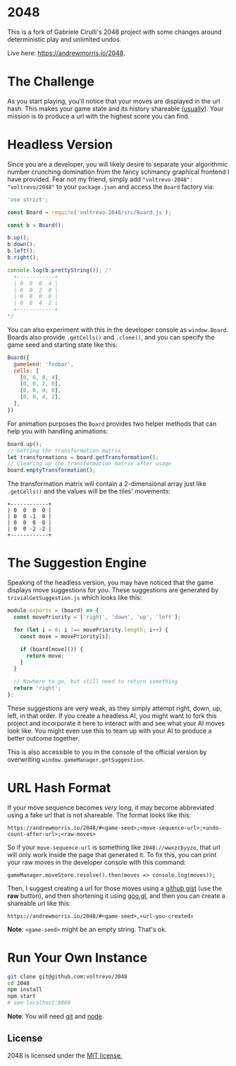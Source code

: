 # 2048
This is a fork of Gabriele Cirulli's 2048 project with some changes around deterministic play and unlimited undos.

Live here: https://andrewmorris.io/2048.

# The Challenge
As you start playing, you'll notice that your moves are displayed in the url hash. This makes your game state and its history shareable ([usually](#url-hash-format)). Your mission is to produce a url with the highest score you can find.

# Headless Version
Since you are a developer, you will likely desire to separate your algorithmic number crunching domination from the fancy schmancy graphical frontend I have provided. Fear not my friend, simply add `"voltrevo-2048": "voltrevo/2048"` to your `package.json` and access the `Board` factory via:

```js
'use strict';

const Board = require('voltrevo-2048/src/Board.js');

const b = Board();

b.up();
b.down();
b.left();
b.right();

console.log(b.prettyString()); /*
  +------------+
  | 0  0  0  4 |
  | 0  0  2  0 |
  | 0  0  0  0 |
  | 0  0  4  2 |
  +------------+
*/
```

You can also experiment with this in the developer console as `window.Board`. Boards also provide `.getCells()` and `.clone()`, and you can specify the game seed and starting state like this:

```js
Board({
  gameSeed: 'foobar',
  cells: [
    [0, 0, 0, 4],
    [0, 0, 2, 0],
    [0, 0, 0, 0],
    [0, 0, 4, 2],
  ],
})
```

For animation purposes the `Board` provides two helper methods that can help you with handling animations:

```js
board.up();
// Getting the transformation matrix
let transformations = board.getTransformation();
// Clearing up the transformation matrix after usage
board.emptyTransformation();
```

The transformation matrix will contain a 2-dimensional array just like `.getCells()` and the values will be the tiles' movements:

```
+------------+
| 0  0  0  0 |
| 0  0 -1  0 |
| 0  0  0  0 |
| 0  0 -2 -2 |
+------------+
```

# The Suggestion Engine
Speaking of the headless version, you may have noticed that the game displays move suggestions for you. These suggestions are generated by `trivialGetSuggestion.js` which looks like this:

```js
module.exports = (board) => {
  const movePriority = ['right', 'down', 'up', 'left'];

  for (let i = 0; i !== movePriority.length; i++) {
    const move = movePriority[i];

    if (board[move]()) {
      return move;
    }
  }

  // Nowhere to go, but still need to return something
  return 'right';
};
```

These suggestions are very weak, as they simply attempt right, down, up, left, in that order. If you create a headless AI, you might want to fork this project and incorporate it here to interact with and see what your AI moves look like. You might even use this to team up with your AI to produce a better outcome together.

This is also accessible to you in the console of the official version by overwriting `window.gameManager.getSuggestion`.

# URL Hash Format
If your move sequence becomes *very* long, it may become abbreviated using a fake url that is not shareable. The format looks like this:

`https://andrewmorris.io/2048/#<game-seed>;<move-sequence-url>;<undo-count-after-url>;<raw-moves>`

So if your `move-sequence-url` is something like `2048://wwxzcbyyzo`, that url will only work inside the page that generated it. To fix this, you can print your raw moves in the developer console with this command:

`gameManager.moveStore.resolve().then(moves => console.log(moves));`

Then, I suggest creating a url for those moves using a [github gist](https://gist.github.com/) (use the **raw** button), and then shortening it using [goo.gl](https://goo.gl/), and then you can create a shareable url like this:

`https://andrewmorris.io/2048/#<game-seed>,<url-you-created>`

**Note**: `<game-seed>` might be an empty string. That's ok.

# Run Your Own Instance

```sh
git clone git@github.com:voltrevo/2048
cd 2048
npm install
npm start
# see localhost:8080
```

**Note**: You will need [git](https://git-scm.com/book/en/v2/Getting-Started-Installing-Git) and [node](https://nodejs.org/en/download/).

## License
2048 is licensed under the [MIT license.](https://github.com/gabrielecirulli/2048/blob/master/LICENSE.txt)
